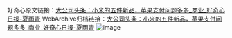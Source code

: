 好奇心原文链接：[大公司头条：小米的五件新品，苹果支付问题多多_商业_好奇心日报-夏雨青](https://www.qdaily.com/articles/8012.html)
WebArchive归档链接：[大公司头条：小米的五件新品，苹果支付问题多多_商业_好奇心日报-夏雨青](http://web.archive.org/web/20170911083212/http://www.qdaily.com/articles/8012.html)
![image](http://ww3.sinaimg.cn/large/007d5XDply1g3v70hzii9j30u03pikjl)